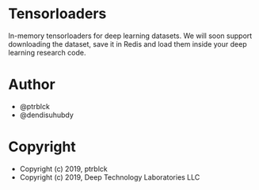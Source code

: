# Tensorloaders

In-memory tensorloaders for deep learning datasets. We will soon support downloading the dataset, save it in Redis and load them inside your deep learning research code.

# Author

* @ptrblck
* @dendisuhubdy

# Copyright

* Copyright (c) 2019, ptrblck
* Copyright (c) 2019, Deep Technology Laboratories LLC
